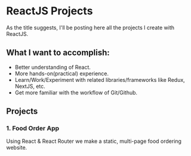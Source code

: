 # ReactJS Projects

As the title suggests, I'll be posting here all the projects I create with ReactJS.

## What I want to accomplish:

- Better understanding of React.
- More hands-on(practical) experience.
- Learn/Work/Experiment with related libraries/frameworks like Redux, NextJS, etc.
- Get more familiar with the workflow of Git/Github.

## Projects
### 1.  Food Order App

Using React & React Router we make a static, multi-page food ordering website.

